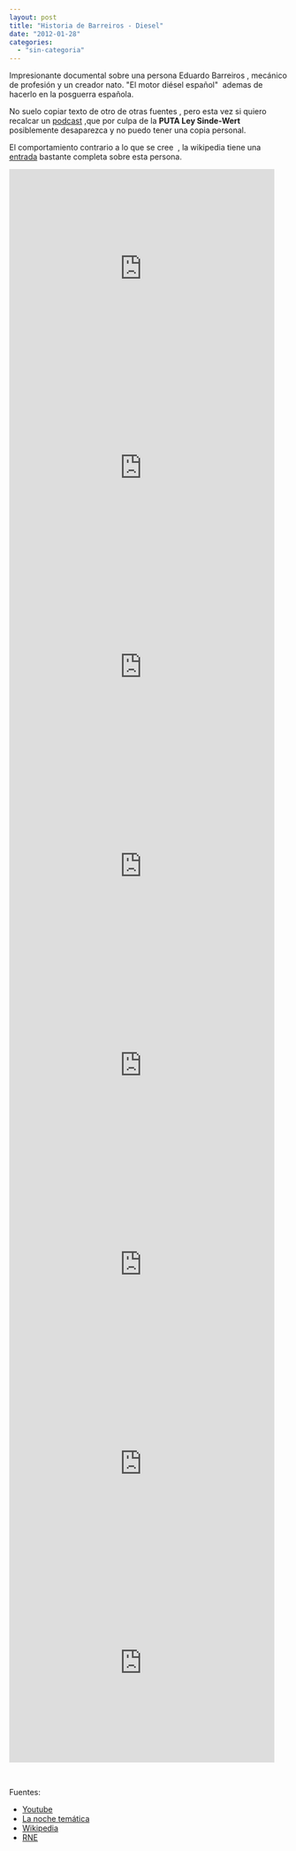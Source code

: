 ```yaml
---
layout: post
title: "Historia de Barreiros - Diesel"
date: "2012-01-28"
categories: 
  - "sin-categoria"
---
```


Impresionante documental sobre una persona Eduardo Barreiros , mecánico de profesión y un creador nato. "El motor diésel español"  ademas de hacerlo en la posguerra española.

No suelo copiar texto de otro de otras fuentes , pero esta vez si quiero recalcar un [podcast](https://www.rtve.es/alacarta/audios/documentos-rne/documentos-rne-eduardo-barreiros-inicios-automocion-espana-16-06-01/1165129/) ,que por culpa de la **PUTA Ley Sinde-Wert** posiblemente desaparezca y no puedo tener una copia personal.

El comportamiento contrario a lo que se cree  , la wikipedia tiene una [entrada](https://es.wikipedia.org/wiki/Barreiros_%28automoci%C3%B3n%29) bastante completa sobre esta persona.

<iframe src="https://www.youtube.com/embed/WuJfC6dJAto" frameborder="0" width="480" height="360"></iframe>

 

<iframe src="https://www.youtube.com/embed/K2JwvOKPm7w" frameborder="0" width="480" height="360"></iframe>

 

<iframe src="https://www.youtube.com/embed/kj68qK9j784" frameborder="0" width="480" height="360"></iframe>

 

<iframe src="https://www.youtube.com/embed/g0JoNHHhDGk" frameborder="0" width="480" height="360"></iframe>

 

<iframe src="https://www.youtube.com/embed/--Q5L3S2QLM" frameborder="0" width="480" height="360"></iframe>

 

<iframe src="https://www.youtube.com/embed/ruRUWbtACWY" frameborder="0" width="480" height="360"></iframe>

 

<iframe src="https://www.youtube.com/embed/PP3TlfeTkVw" frameborder="0" width="480" height="360"></iframe>

 

<iframe src="https://www.youtube.com/embed/3gw1fnXtfcw" frameborder="0" width="480" height="360"></iframe>

 

Fuentes:

- [Youtube](https://www.youtube.com/user/fjmc39/search?query=Barreiros)
- [La noche temática](https://www.rtve.es/television/20110722/noche-tematica-coches-necesidad-adiccion/449414.shtml)
- [Wikipedia](https://es.wikipedia.org/wiki/Barreiros_%28automoci%C3%B3n%29)
- [RNE](https://www.rtve.es/alacarta/audios/documentos-rne/documentos-rne-eduardo-barreiros-inicios-automocion-espana-16-06-01/1165129/)
